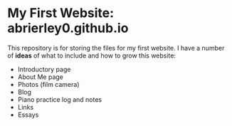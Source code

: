 # My First Website: abrierley0.github.io
This repository is for storing the files for my first website.
I have a number of **ideas** of what to include and how to grow this website:

* Introductory page
* About Me page 
* Photos (film camera)
* Blog
* Piano practice log and notes
* Links 
* Essays
